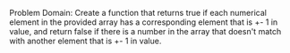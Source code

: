 Problem Domain:
Create a function that returns true if each numerical element in the provided array has a corresponding element that is +- 1 in value, and return false if there is a number in the array that doesn't match with another element that is +- 1 in value.